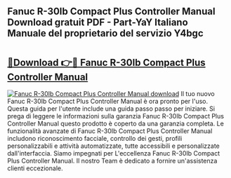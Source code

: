## Fanuc R-30Ib Compact Plus Controller Manual Download gratuit PDF - Part-YaY Italiano Manuale del proprietario del servizio Y4bgc

# <h2><a href="http://dfbmbgu.blite.top/?on=Fanuc+R-30Ib+Compact+Plus+Controller+Manual">🔗Download 👉🔴 Fanuc R-30Ib Compact Plus Controller Manual</a></h2>

[![Fanuc R-30Ib Compact Plus Controller Manual download](https://i.imgur.com/lujVjoI.png)](http://dfbmbgu.blite.top/?on=Fanuc+R-30Ib+Compact+Plus+Controller+Manual)
Il tuo nuovo Fanuc R-30Ib Compact Plus Controller Manual è ora pronto per l'uso. Questa guida per l'utente include una guida passo passo per iniziare. Si prega di leggere le informazioni sulla garanzia Fanuc R-30Ib Compact Plus Controller Manual questo prodotto è coperto da una garanzia completa. Le funzionalità avanzate di Fanuc R-30Ib Compact Plus Controller Manual includono riconoscimento facciale, controllo dei gesti, profili personalizzabili e attività automatizzate, tutte accessibili e personalizzate dall'interfaccia. Siamo impegnati per L'eccellenza Fanuc R-30Ib Compact Plus Controller Manual. Il nostro Team è dedicato a fornire un'assistenza clienti eccezionale.
